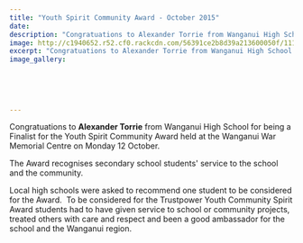 ```yaml
---
title: "Youth Spirit Community Award - October 2015"
date: 
description: "Congratuations to Alexander Torrie from Wanganui High School for being a Finalist for the Youth Spirit Community Award held at the Wanganui War Memorial Centre on Monday 12 October."
image: http://c1940652.r52.cf0.rackcdn.com/56391ce2b8d39a213600050f/11179.jpg
excerpt: "Congratuations to Alexander Torrie from Wanganui High School for being a Finalist for the Youth Spirit Community Award held at the Wanganui War Memorial Centre on Monday 12 October."
image_gallery:
    
    
    
    
    
---
```


<p>Congratuations to <strong>Alexander Torrie</strong> from Wanganui High School for being a Finalist for the Youth Spirit Community Award held at the Wanganui War Memorial Centre on Monday 12 October.</p>
<p>The Award recognises secondary school students' service to the school and the community.</p>
<p>Local high schools were asked to recommend one student to be considered for the Award. &nbsp;To be considered for the Trustpower Youth Community Spirit Award students had to have given service to school or community projects, treated others with care and respect and been a good ambassador for the school and the Wanganui region.</p>

